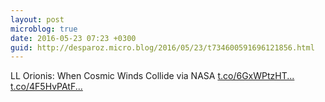 ```yaml
---
layout: post
microblog: true
date: 2016-05-23 07:23 +0300
guid: http://desparoz.micro.blog/2016/05/23/t734600591696121856.html
---
```

LL Orionis: When Cosmic Winds Collide  via NASA [t.co/6GxWPtzHT...](https://t.co/6GxWPtzHTk) [t.co/4F5HvPAtF...](https://t.co/4F5HvPAtFx)
